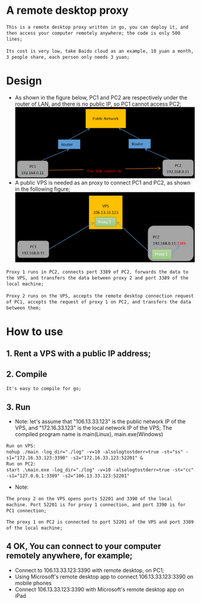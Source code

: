 # A remote desktop proxy
```
This is a remote desktop proxy written in go, you can deploy it, and then access your computer remotely anywhere; the code is only 500 lines;

Its cost is very low, take Baidu cloud as an example, 10 yuan a month, 3 people share, each person only needs 3 yuan;
```

# Design
* As shown in the figure below, PC1 and PC2 are respectively under the router of LAN, and there is no public IP, so PC1 cannot access PC2;
![pic1](./1_en.png)
* A public VPS is needed as an proxy to connect PC1 and PC2, as shown in the following figure;
![pic1](./2_en.png)
```
Proxy 1 runs in PC2, connects port 3389 of PC2, forwards the data to the VPS, and transfers the data between proxy 2 and port 3389 of the local machine;

Proxy 2 runs on the VPS, accepts the remote desktop connection request of PC1, accepts the request of proxy 1 on PC2, and transfers the data between them;
```

# How to use
## 1. Rent a VPS with a public IP address;
## 2. Compile
```
It's easy to compile for go;
```
## 3. Run
* Note: let's assume that "106.13.33.123" is the public network IP of the VPS, and "172.16.33.123" is the local network IP of the VPS; The compiled program name is main(Linux), main.exe(Windows)
```
Run on VPS:
nohup ./main -log_dir="./log" -v=10 -alsologtostderr=true -st="ss" -s1="172.16.33.123:3390" -s2="172.16.33.123:52201" &
Run on PC2:
start .\main.exe -log_dir="./log" -v=10 -alsologtostderr=true -st="cc" -s1="127.0.0.1:3389" -s2="106.13.33.123:52201"
```
* Note: 
```
The proxy 2 on the VPS opens ports 52201 and 3390 of the local machine. Port 52201 is for proxy 1 connection, and port 3390 is for PC1 connection;
```
```
The proxy 1 on PC2 is connected to port 52201 of the VPS and port 3389 of the local machine;
```
## 4 OK, You can connect to your computer remotely anywhere, for example;
* Connect to 106.13.33.123:3390 with remote desktop, on PC1;
* Using Microsoft's remote desktop app to connect 106.13.33.123:3390 on mobile phones
* Connect 106.13.33.123:3390 with Microsoft's remote desktop app on iPad

